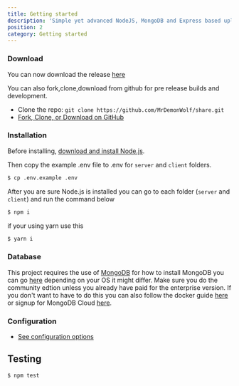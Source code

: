 ```yaml
---
title: Getting started
description: 'Simple yet advanced NodeJS, MongoDB and Express based uploader.'
position: 2
category: Getting started
---
```


### Download

You can now download the release [here](https://github.com/MrDemonWolf/wolfpal/releases/)

You can also fork,clone,download from github for pre release builds and development.

- Clone the repo: `git clone https://github.com/MrDemonWolf/share.git`
- [Fork, Clone, or Download on GitHub](https://github.com/MrDemonWolf/share)

### Installation

Before installing, [download and install Node.js](https://nodejs.org/en/download/).

Then copy the example .env file to .env for `server` and `client` folders.

```bash
$ cp .env.example .env
```

After you are sure Node.js is installed you can go to each folder (`server` and `client`) and run the command below

```bash
$ npm i
```

if your using yarn use this

```bash
$ yarn i
```

### Database

This project requires the use of [MongoDB](https://www.mongodb.com/) for how to install MongoDB you can go [here](https://docs.mongodb.com/manual/installation) depending on your OS it might differ. Make sure you do the community edtion unless you already have paid for the enterprise version. If you don't want to have to do this you can also follow the docker guide [here](/docker) or signup for MongoDB Cloud [here](https://www.mongodb.com/cloud).

### Configuration

- [See configuration options](/configuration)

## Testing

```bash
$ npm test
```
